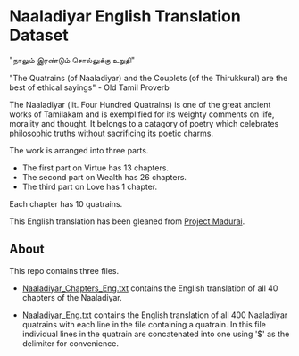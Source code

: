 # Naaladiyar English Translation Dataset

"நாலும் இரண்டும் சொல்லுக்கு உறுதி"

"The Quatrains (of Naaladiyar) and the Couplets (of the Thirukkural) are the best of ethical sayings" - Old Tamil Proverb

The Naaladiyar (lit. Four Hundred Quatrains) is one of the great ancient works of Tamilakam and is exemplified for its weighty comments on life, morality and thought. It belongs to a catagory of poetry which celebrates philosophic truths without sacrificing its poetic charms.

The work is arranged into three parts.
- The first part on Virtue has 13 chapters.
- The second part on Wealth has 26 chapters.
- The third part on Love has 1 chapter.

Each chapter has 10 quatrains.

This English translation has been gleaned from [Project Madurai](https://www.projectmadurai.org/pm_etexts/pdf/pm0711.pdf).

## About
This repo contains three files.

* [Naaladiyar_Chapters_Eng.txt](https://github.com/jjasim/Naaladiyar-English-Dataset/blob/main/Naaladiyar_Chapters_Eng.txt) contains the English translation of all 40 chapters of the Naaladiyar.

* [Naaladiyar_Eng.txt](https://github.com/jjasim/Naaladiyar-English-Dataset/blob/main/Naaladiyar_Eng.txt) contains the English translation of all 400 Naaladiyar quatrains with each line in the file containing a quatrain. In this file individual lines in the quatrain are concatenated into one using '$' as the delimiter for convenience.

